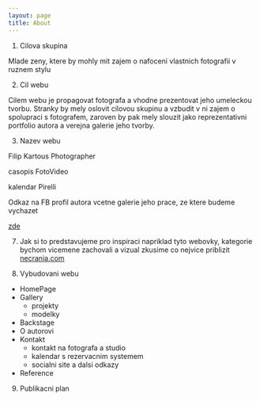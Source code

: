 ```yaml
---
layout: page
title: About
---
```

1. Cilova skupina
  
Mlade zeny, ktere by mohly mit zajem o nafoceni vlastnich fotografii v ruznem stylu
 
2. Cil webu
 
Cilem webu je propagovat fotografa a vhodne prezentovat jeho umeleckou tvorbu. Stranky by mely oslovit cilovou skupinu a vzbudit v ni zajem o spolupraci s fotografem, zaroven by pak mely slouzit jako reprezentativni portfolio autora a verejna galerie jeho tvorby.
 
3. Nazev webu
  
Filip Kartous Photographer


 casopis FotoVideo

 kalendar Pirelli

 
Odkaz na FB profil autora vcetne galerie jeho prace, ze ktere budeme vychazet 

[zde](https://www.facebook.com/FilipKartousPhotographer/)
 
7. Jak si to predstavujeme
  pro inspiraci napriklad tyto webovky, kategorie bychom vicemene zachovali a vizual 
  zkusime co nejvice priblizit [necrania.com](http://necrania.com/)
 

8. Vybudovani webu 
- HomePage
- Gallery 
   - projekty 
   - modelky
- Backstage
- O autorovi
- Kontakt 
   - kontakt na fotografa a studio 
   - kalendar s rezervacnim systemem 
   - socialni site a dalsi odkazy
- Reference

9. Publikacni plan

